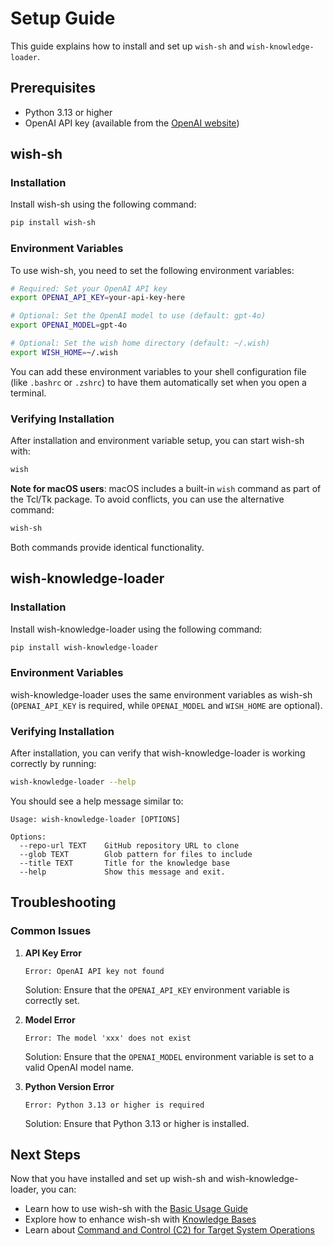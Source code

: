 # Setup Guide

This guide explains how to install and set up `wish-sh` and `wish-knowledge-loader`.

## Prerequisites

- Python 3.13 or higher
- OpenAI API key (available from the [OpenAI website](https://platform.openai.com/))

## wish-sh

### Installation

Install wish-sh using the following command:

```bash
pip install wish-sh
```

### Environment Variables

To use wish-sh, you need to set the following environment variables:

```bash
# Required: Set your OpenAI API key
export OPENAI_API_KEY=your-api-key-here

# Optional: Set the OpenAI model to use (default: gpt-4o)
export OPENAI_MODEL=gpt-4o

# Optional: Set the wish home directory (default: ~/.wish)
export WISH_HOME=~/.wish
```

You can add these environment variables to your shell configuration file (like `.bashrc` or `.zshrc`) to have them automatically set when you open a terminal.

### Verifying Installation

After installation and environment variable setup, you can start wish-sh with:

```bash
wish
```

**Note for macOS users**: macOS includes a built-in `wish` command as part of the Tcl/Tk package. To avoid conflicts, you can use the alternative command:

```bash
wish-sh
```

Both commands provide identical functionality.

## wish-knowledge-loader

### Installation

Install wish-knowledge-loader using the following command:

```bash
pip install wish-knowledge-loader
```

### Environment Variables

wish-knowledge-loader uses the same environment variables as wish-sh (`OPENAI_API_KEY` is required, while `OPENAI_MODEL` and `WISH_HOME` are optional).

### Verifying Installation

After installation, you can verify that wish-knowledge-loader is working correctly by running:

```bash
wish-knowledge-loader --help
```

You should see a help message similar to:

```
Usage: wish-knowledge-loader [OPTIONS]

Options:
  --repo-url TEXT    GitHub repository URL to clone
  --glob TEXT        Glob pattern for files to include
  --title TEXT       Title for the knowledge base
  --help             Show this message and exit.
```

## Troubleshooting

### Common Issues

1. **API Key Error**
   
   ```
   Error: OpenAI API key not found
   ```
   
   Solution: Ensure that the `OPENAI_API_KEY` environment variable is correctly set.

2. **Model Error**
   
   ```
   Error: The model 'xxx' does not exist
   ```
   
   Solution: Ensure that the `OPENAI_MODEL` environment variable is set to a valid OpenAI model name.

3. **Python Version Error**
   
   ```
   Error: Python 3.13 or higher is required
   ```
   
   Solution: Ensure that Python 3.13 or higher is installed.

## Next Steps

Now that you have installed and set up wish-sh and wish-knowledge-loader, you can:

- Learn how to use wish-sh with the [Basic Usage Guide](usage-01-basic.md)
- Explore how to enhance wish-sh with [Knowledge Bases](usage-02-knowledge-loader.md)
- Learn about [Command and Control (C2) for Target System Operations](usage-03-C2.md)
